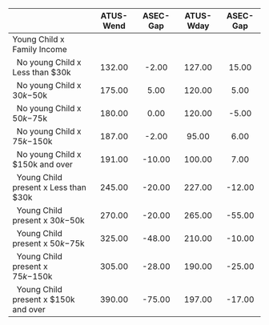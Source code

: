 
|                      |    ATUS-Wend |     ASEC-Gap |    ATUS-Wday |     ASEC-Gap |
| -------------------- | :----------: | :----------: | :----------: | :----------: |
| Young Child x Family Income |              |              |              |              |
| &nbsp;&nbsp;No young Child x Less than $30k |       132.00 |        -2.00 |       127.00 |        15.00 |
| &nbsp;&nbsp;No young Child x $30k-$50k |       175.00 |         5.00 |       120.00 |         5.00 |
| &nbsp;&nbsp;No young Child x $50k-$75k |       180.00 |         0.00 |       120.00 |        -5.00 |
| &nbsp;&nbsp;No young Child x $75k-$150k |       187.00 |        -2.00 |        95.00 |         6.00 |
| &nbsp;&nbsp;No young Child x $150k and over |       191.00 |       -10.00 |       100.00 |         7.00 |
| &nbsp;&nbsp;Young Child present x Less than $30k |       245.00 |       -20.00 |       227.00 |       -12.00 |
| &nbsp;&nbsp;Young Child present x $30k-$50k |       270.00 |       -20.00 |       265.00 |       -55.00 |
| &nbsp;&nbsp;Young Child present x $50k-$75k |       325.00 |       -48.00 |       210.00 |       -10.00 |
| &nbsp;&nbsp;Young Child present x $75k-$150k |       305.00 |       -28.00 |       190.00 |       -25.00 |
| &nbsp;&nbsp;Young Child present x $150k and over |       390.00 |       -75.00 |       197.00 |       -17.00 |

